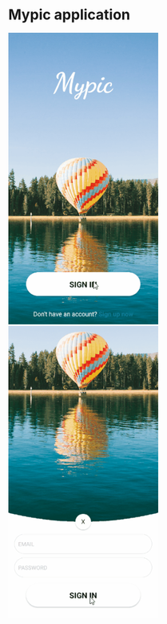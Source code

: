 # Mypic application

<img src="demo/login.gif" width="300" />
<img src="demo/mainpage.gif" width="300" />
